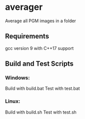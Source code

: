 # averager
Average all PGM images in a folder
## Requirements
gcc version 9 with C++17 support

## Build and Test Scripts

### Windows:
Build with build.bat
Test with test.bat

### Linux:
Build with build.sh
Test with test.sh




